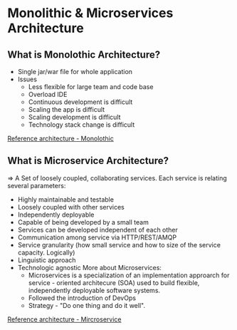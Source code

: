 # Monolithic & Microservices Architecture 

## What is Monolothic Architecture?

  * Single jar/war file for whole application
  * Issues
     *  Less flexible for large team and code base
     *  Overload IDE
     *  Continuous development is difficult
     *  Scaling the app is difficult
     *  Scaling development is difficult
     *  Technology stack change is difficult
    
[Reference architecture - Monolothic](https://user-images.githubusercontent.com/11626327/110196093-88743780-7e85-11eb-9a3f-4ce9aa7a226b.png)


## What is Microservice Architecture?

   => A Set of loosely coupled, collaborating services. Each service is relating several parameters:
  * Highly maintainable and testable
  * Loosely coupled with other services
  * Independently deployable
  * Capable of being developed by a small team
  * Services can be developed independent of each other
  * Communication among service via HTTP/REST/AMQP
  * Service granularity (how small service and how to size of the service capacity. Logically)
  * Linguistic approach
  * Technologic agnostic
  More about Microservices:
      * Microservices is a specialization of an implementation approarch for service - oriented architecure (SOA) used to build flexible, independently deployable software systems.
      * Followed the introduction of DevOps
      * Strategy - "Do one thing and do it well".

[Reference architecture - Mircroservice](https://user-images.githubusercontent.com/11626327/110196328-20265580-7e87-11eb-9381-0727ba11028b.png)
